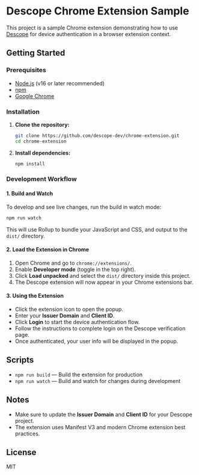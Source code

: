 # Descope Chrome Extension Sample

This project is a sample Chrome extension demonstrating how to use [Descope](https://www.descope.com/) for device authentication in a browser extension context.

## Getting Started

### Prerequisites
- [Node.js](https://nodejs.org/) (v16 or later recommended)
- [npm](https://www.npmjs.com/)
- [Google Chrome](https://www.google.com/chrome/)

### Installation
1. **Clone the repository:**
   ```sh
   git clone https://github.com/descope-dev/chrome-extension.git
   cd chrome-extension
   ```
2. **Install dependencies:**
   ```sh
   npm install
   ```

### Development Workflow

#### 1. Build and Watch
To develop and see live changes, run the build in watch mode:
```sh
npm run watch
```
This will use Rollup to bundle your JavaScript and CSS, and output to the `dist/` directory.

#### 2. Load the Extension in Chrome
1. Open Chrome and go to `chrome://extensions/`.
2. Enable **Developer mode** (toggle in the top right).
3. Click **Load unpacked** and select the `dist/` directory inside this project.
4. The Descope extension will now appear in your Chrome extensions bar.

#### 3. Using the Extension
- Click the extension icon to open the popup.
- Enter your **Issuer Domain** and **Client ID**.
- Click **Login** to start the device authentication flow.
- Follow the instructions to complete login on the Descope verification page.
- Once authenticated, your user info will be displayed in the popup.

## Scripts
- `npm run build` — Build the extension for production
- `npm run watch` — Build and watch for changes during development

## Notes
- Make sure to update the **Issuer Domain** and **Client ID** for your Descope project.
- The extension uses Manifest V3 and modern Chrome extension best practices.

## License
MIT
